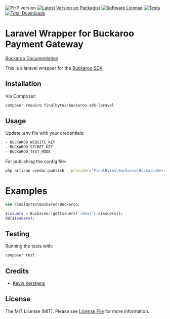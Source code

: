 ![PHP version][ico-php-version]
[![Latest Version on Packagist][ico-version]][link-packagist]
[![Software License][ico-license]](LICENSE.md)
[![Tests][ico-tests]][link-tests]
[![Total Downloads][ico-downloads]][link-downloads]


# Laravel Wrapper for Buckaroo Payment Gateway

[Buckaroo Documentation](https://docs.buckaroo.io/)

This is a laravel wrapper for the [Buckaroo SDK](https://github.com/buckaroo-it/BuckarooSDK_PHP)

## Installation

Via Composer:

``` bash
composer require finalbytes/buckaroo-sdk-laravel
```

## Usage

Update .env file with your credentials:

``` bash
- BUCKAROO_WEBSITE_KEY
- BUCKAROO_SECRET_KEY
- BUCKAROO_TEST_MODE
```

For publishing the config file:

``` bash
php artisan vendor:publish --provider="FinalBytes\Buckaroo\BuckarooServiceProvider"
```

# Examples

``` php
use FinalBytes\Buckaroo\Buckaroo;

$issuers = Buckaroo::getIssuers('ideal')->issuers();
dd($issuers);
```


## Testing

Running the tests with:

``` bash
composer test
``` 



## Credits

- [Kevin Kerstjens][link-author]

## License
The MIT License (MIT). Please see [License File](LICENSE) for more information.


[ico-php-version]: https://img.shields.io/packagist/dependency-v/finalbytes/buckaroo-sdk-laravel/php.svg?style=flat-square
[ico-version]: https://img.shields.io/packagist/v/finalbytes/buckaroo-sdk-laravel.svg?style=flat-square
[ico-license]: https://img.shields.io/badge/license-MIT-brightgreen.svg?style=flat-square
[ico-tests]: https://github.com/finalbytes/buckaroo-sdk-laravel/actions/workflows/tests.yml/badge.svg
[ico-downloads]: https://img.shields.io/packagist/dt/finalbytes/buckaroo-sdk-laravel.svg?style=flat-square
[link-author]: https://github.com/avido
[link-packagist]: https://packagist.org/packages/finalbytes/buckaroo-sdk-laravel
[link-tests]: https://github.com/finalbytes/buckaroo-sdk-laravel/actions/workflows/tests.yml?query=workflow%3Atests
[link-downloads]: https://packagist.org/packages/finalbytes/buckaroo-sdk-laravel